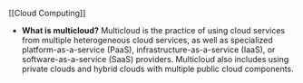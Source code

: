 [[Cloud Computing]]

-   **What is multicloud?** Multicloud is the practice of using cloud services from multiple heterogeneous cloud services, as well as specialized platform-as-a-service (PaaS), infrastructure-as-a-service (IaaS), or software-as-a-service (SaaS) providers. Multicloud also includes using private clouds and hybrid clouds with multiple public cloud components.